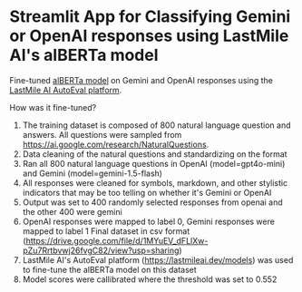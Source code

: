 # Streamlit App for Classifying Gemini or OpenAI responses using LastMile AI's alBERTa model
Fine-tuned [alBERTa model](https://docs.lastmileai.dev/autoeval/models/) on Gemini and OpenAI responses using the [LastMile AI AutoEval platform](https://docs.lastmileai.dev/autoeval/). 

How was it fine-tuned?
1. The training dataset is composed of 800 natural language question and answers. All questions were sampled from https://ai.google.com/research/NaturalQuestions.
2. Data cleaning of the natural questions and standardizing on the format
3. Ran all 800 natural language questions in OpenAI (model=gpt4o-mini) and Gemini (model=gemini-1.5-flash)
4. All responses were cleaned for symbols, markdown, and other stylistic indicators that may be too telling on whether it's Gemini or OpenAI
5. Output was set to 400 randomly selected responses from openai and the other 400 were gemini
6. OpenAI responses were mapped to label 0, Gemini responses were mapped to label 1
Final dataset in csv format (https://drive.google.com/file/d/1MYuEV_dFLlXw-pZu7Rrtbvwj26fvgC82/view?usp=sharing)
7. LastMile AI's AutoEval platform (https://lastmileai.dev/models) was used to fine-tune the alBERTa model on this dataset
8. Model scores were callibrated where the threshold was set to 0.552
